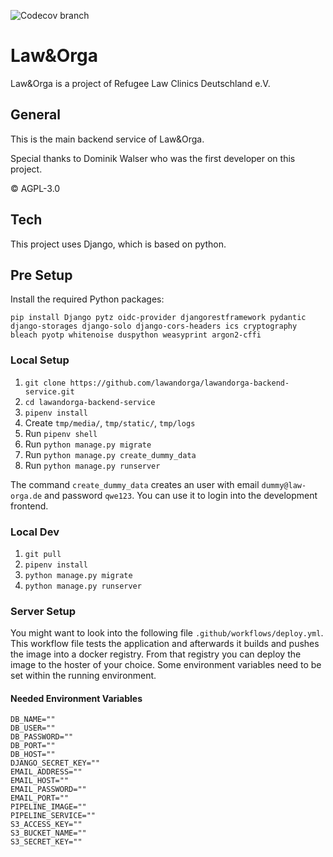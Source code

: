 ![Codecov branch](https://img.shields.io/endpoint?url=https://raw.githubusercontent.com/wiki/lawandorga/lawandorga-backend/python-coverage-comment-action-badge.json)

# Law&Orga

Law&Orga is a project of Refugee Law Clinics Deutschland e.V.

## General

This is the main backend service of Law&Orga.

Special thanks to Dominik Walser who was the first developer on this project.

© AGPL-3.0

## Tech

This project uses Django, which is based on python.

## Pre Setup

Install the required Python packages:

`pip install Django pytz oidc-provider djangorestframework pydantic django-storages django-solo django-cors-headers ics cryptography bleach pyotp whitenoise duspython weasyprint argon2-cffi`

### Local Setup

1. `git clone https://github.com/lawandorga/lawandorga-backend-service.git`
2. `cd lawandorga-backend-service`
3. `pipenv install`
4. Create `tmp/media/`, `tmp/static/`, `tmp/logs`
5. Run `pipenv shell`
6. Run `python manage.py migrate`
7. Run `python manage.py create_dummy_data`
8. Run `python manage.py runserver`

The command `create_dummy_data` creates an user with email `dummy@law-orga.de` and password `qwe123`. You can use it to login into the development frontend.

### Local Dev

1. `git pull`
2. `pipenv install`
3. `python manage.py migrate`
4. `python manage.py runserver`

### Server Setup

You might want to look into the following file `.github/workflows/deploy.yml`. This workflow file tests the application
and afterwards it builds and pushes the image into a docker registry. From that registry you can deploy the image to the
hoster of your choice. Some environment variables need to be set within the running environment.

#### Needed Environment Variables

```
DB_NAME=""
DB_USER=""
DB_PASSWORD=""
DB_PORT=""
DB_HOST=""
DJANGO_SECRET_KEY=""
EMAIL_ADDRESS=""
EMAIL_HOST=""
EMAIL_PASSWORD=""
EMAIL_PORT=""
PIPELINE_IMAGE=""
PIPELINE_SERVICE=""
S3_ACCESS_KEY=""
S3_BUCKET_NAME=""
S3_SECRET_KEY=""
```
